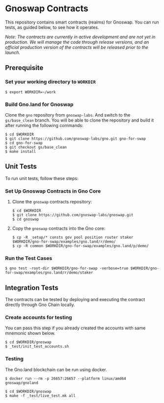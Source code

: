 # Gnoswap Contracts

This repository contains smart contracts (realms) for Gnoswap. You can run tests, as guided below, to see how it operates.

_Note: The contracts are currently in active development and are not yet in production. We will manage the code through release versions, and an official production version of the contracts will be released prior to the launch._

## Prerequisite

### Set your working directory to `WORKDIR`

```
$ export WORKDIR=~/work
```

### Build Gno.land for Gnoswap

Clone the `gno` repository from `gnoswap-labs`. And switch to the `gs/base_clean` branch. You will be able to clone the repository and build it after running the following commands:

```
$ cd $WORKDIR
$ git clone https://github.com/gnoswap-labs/gno.git gno-for-swap
$ cd gno-for-swap
$ git checkout gs/base_clean
$ make install
```

## Unit Tests

To run unit tests, follow these steps:

### Set Up Gnoswap Contracts in Gno Core

1. Clone the `gnoswap` contracts repository:

   ```
   $ cd $WORKDIR
   $ git clone https://github.com/gnoswap-labs/gnoswap.git
   $ cd gnoswap
   ```

2. Copy the `gnoswap` contracts into the Gno core:

   ```
   $ cp -R _setup/* consts gov pool position router staker $WORKDIR/gno-for-swap/examples/gno.land/r/demo/
   $ cp -R common $WORKDIR/gno-for-swap/examples/gno.land/p/demo/
   ```

### Run the Test Cases

```
$ gno test -root-dir $WORKDIR/gno-for-swap -verbose=true $WORKDIR/gno-for-swap/examples/gno.land/r/demo/staker
```

## Integration Tests

The contracts can be tested by deploying and executing the contract directly through Gno Chain locally.

### Create accounts for testing

You can pass this step if you already created the accounts with same mnemonic shown below.

```
$ cd $WORKDIR/gnoswap
$ _test/init_test_accounts.sh
```

### Testing

The Gno.land blockchain can be run using docker.

```
$ docker run --rm -p 26657:26657 --platform linux/amd64 gnoswap/gnoland
```

```
$ cd $WORKDIR/gnoswap
$ make -f _test/live_test.mk all
```
